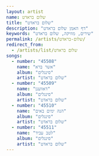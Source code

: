 ```yaml
---
layout: artist
name: שלום בראדט
title: "שלום בראדט"
description: "דף האמן שלום בראדט"
keywords: "שירים, מוזיקה, שלום בראדט"
permalink: /artists/שלום-בראדט/
redirect_from:
  - /artists/list/שלום בראדט
songs:
  - number: "45508"
    name: "אשר ברא"
    album: "סינגלים"
    artist: "שלום בראדט"
  - number: "45509"
    name: "דאווענן"
    album: "סינגלים"
    artist: "שלום בראדט"
  - number: "45510"
    name: "הנה ימים באים"
    album: "סינגלים"
    artist: "שלום בראדט"
  - number: "45511"
    name: "לטב עביד"
    album: "סינגלים"
    artist: "שלום בראדט"
---
```

